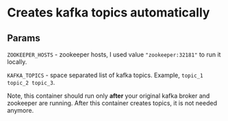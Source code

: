 # Creates kafka topics automatically

## Params
`ZOOKEEPER_HOSTS` - zookeeper hosts,
I used value `"zookeeper:32181"` to run it locally.

`KAFKA_TOPICS` - space separated list of kafka topics.
Example, `topic_1 topic_2 topic_3`. 

Note, this container should run only **after** your original kafka broker and zookeeper are running.
After this container creates topics, it is not needed anymore.